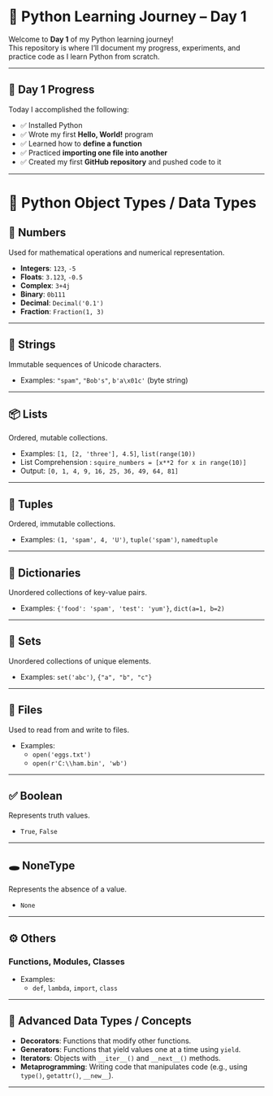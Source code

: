 # 🐍 Python Learning Journey – Day 1

Welcome to **Day 1** of my Python learning journey!  
This repository is where I’ll document my progress, experiments, and practice code as I learn Python from scratch.

---

## 📅 Day 1 Progress

Today I accomplished the following:

- ✅ Installed Python
- ✅ Wrote my first **Hello, World!** program
- ✅ Learned how to **define a function**
- ✅ Practiced **importing one file into another**
- ✅ Created my first **GitHub repository** and pushed code to it

---

# 🧠 Python Object Types / Data Types

## 🔢 Numbers  
Used for mathematical operations and numerical representation.

- **Integers**: `123`, `-5`
- **Floats**: `3.123`, `-0.5`
- **Complex**: `3+4j`
- **Binary**: `0b111`
- **Decimal**: `Decimal('0.1')`
- **Fraction**: `Fraction(1, 3)`

---

## 📝 Strings  
Immutable sequences of Unicode characters.

- Examples: `"spam"`, `"Bob's"`, `b'a\x01c'` (byte string)

---

## 📦 Lists  
Ordered, mutable collections.

- Examples: `[1, [2, 'three'], 4.5]`, `list(range(10))`
- List Comprehension : ``` squire_numbers = [x**2 for x in range(10)] ```
- Output: ```[0, 1, 4, 9, 16, 25, 36, 49, 64, 81]```
---

## 🧳 Tuples  
Ordered, immutable collections.

- Examples: `(1, 'spam', 4, 'U')`, `tuple('spam')`, `namedtuple`

---

## 📘 Dictionaries  
Unordered collections of key-value pairs.

- Examples: `{'food': 'spam', 'test': 'yum'}`, `dict(a=1, b=2)`

---

## 🧮 Sets  
Unordered collections of unique elements.

- Examples: `set('abc')`, `{"a", "b", "c"}`

---

## 📂 Files  
Used to read from and write to files.

- Examples:  
  - `open('eggs.txt')`  
  - `open(r'C:\\ham.bin', 'wb')`

---

## ✅ Boolean  
Represents truth values.

- `True`, `False`

---

## 🕳️ NoneType  
Represents the absence of a value.

- `None`

---

## ⚙️ Others  
### Functions, Modules, Classes  
- Examples:  
  - `def`, `lambda`, `import`, `class`

---

## 🚀 Advanced Data Types / Concepts

- **Decorators**: Functions that modify other functions.
- **Generators**: Functions that yield values one at a time using `yield`.
- **Iterators**: Objects with `__iter__()` and `__next__()` methods.
- **Metaprogramming**: Writing code that manipulates code (e.g., using `type()`, `getattr()`, `__new__`).

---




